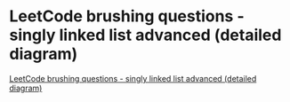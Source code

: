 # LeetCode brushing questions - singly linked list advanced (detailed diagram)
[LeetCode brushing questions - singly linked list advanced (detailed diagram)](https://aiwithcloud.com/2022/09/16/leetcode_brushing_questions___singly_linked_list_advanced_detailed_diagram/)